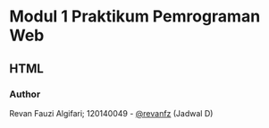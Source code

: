 # Modul 1 Praktikum Pemrograman Web
## HTML
### Author

Revan Fauzi Algifari; 120140049 - [@revanfz](https://github.com/revanfz) (Jadwal D)
    